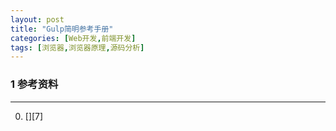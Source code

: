 ```yaml
---
layout: post
title: "Gulp简明参考手册"
categories: [Web开发,前端开发]
tags: [浏览器,浏览器原理,源码分析]
---
```





### 1 参考资料
---
0. [][7]

    ​

